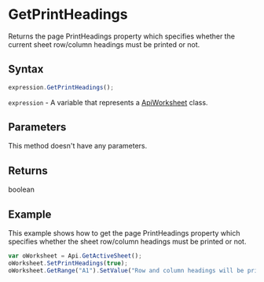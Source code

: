 # GetPrintHeadings

Returns the page PrintHeadings property which specifies whether the current sheet row/column headings must be printed or not.

## Syntax

```javascript
expression.GetPrintHeadings();
```

`expression` - A variable that represents a [ApiWorksheet](../ApiWorksheet.md) class.

## Parameters

This method doesn't have any parameters.

## Returns

boolean

## Example

This example shows how to get the page PrintHeadings property which specifies whether the sheet row/column headings must be printed or not.

```javascript
var oWorksheet = Api.GetActiveSheet();
oWorksheet.SetPrintHeadings(true);
oWorksheet.GetRange("A1").SetValue("Row and column headings will be printed with this page: " + oWorksheet.GetPrintHeadings());
```
